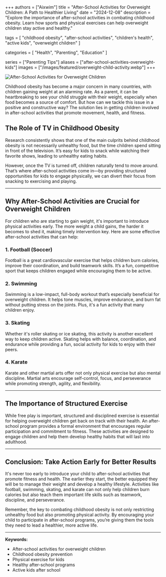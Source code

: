 +++
authors = ["Aixwim"]
title = "After-School Activities for Overweight Children: A Path to Healthier Living"
date = "2024-12-08"
description = "Explore the importance of after-school activities in combating childhood obesity. Learn how sports and physical exercises can help overweight children stay active and healthy."

tags = [
  "childhood obesity",
  "after-school activities",
  "children's health",
  "active kids",
  "overweight children"
]

categories = [
  "Health",
  "Parenting",
  "Education"
]

series = ["Parenting Tips"]
aliases = ["after-school-activities-overweight-kids"]
images = ["/images/featured/overweight-child-activity.webp"]
+++

![After-School Activities for Overweight Children]( /images/featured/overweight-child-activity.webp)

Childhood obesity has become a major concern in many countries, with children gaining weight at an alarming rate. As a parent, it can be heartbreaking to see your child struggle with their weight, especially when food becomes a source of comfort. But how can we tackle this issue in a positive and constructive way? The solution lies in getting children involved in after-school activities that promote movement, health, and fitness.

<!--more-->

## The Role of TV in Childhood Obesity

Research consistently shows that one of the main culprits behind childhood obesity is not necessarily unhealthy food, but the time children spend sitting in front of the television. It’s easy for kids to snack while watching their favorite shows, leading to unhealthy eating habits. 

However, once the TV is turned off, children naturally tend to move around. That’s where after-school activities come in—by providing structured opportunities for kids to engage physically, we can divert their focus from snacking to exercising and playing.

---

## Why After-School Activities are Crucial for Overweight Children

For children who are starting to gain weight, it's important to introduce physical activities early. The more weight a child gains, the harder it becomes to shed it, making timely intervention key. Here are some effective after-school activities that can help:

### 1. **Football (Soccer)**
Football is a great cardiovascular exercise that helps children burn calories, improve their coordination, and build teamwork skills. It’s a fun, competitive sport that keeps children engaged while encouraging them to be active.

### 2. **Swimming**
Swimming is a low-impact, full-body workout that’s especially beneficial for overweight children. It helps tone muscles, improve endurance, and burn fat without putting stress on the joints. Plus, it's a fun activity that many children enjoy.

### 3. **Skating**
Whether it's roller skating or ice skating, this activity is another excellent way to keep children active. Skating helps with balance, coordination, and endurance while providing a fun, social activity for kids to enjoy with their peers.

### 4. **Karate**
Karate and other martial arts offer not only physical exercise but also mental discipline. Martial arts encourage self-control, focus, and perseverance while promoting strength, agility, and flexibility.

---

## The Importance of Structured Exercise

While free play is important, structured and disciplined exercise is essential for helping overweight children get back on track with their health. An after-school program provides a formal environment that encourages regular participation and commitment to fitness. These activities are designed to engage children and help them develop healthy habits that will last into adulthood.

---

## Conclusion: Take Action Early for Better Results

It's never too early to introduce your child to after-school activities that promote fitness and health. The earlier they start, the better equipped they will be to manage their weight and develop a healthy lifestyle. Activities like football, swimming, skating, and karate can not only help children burn calories but also teach them important life skills such as teamwork, discipline, and perseverance.

Remember, the key to combating childhood obesity is not only restricting unhealthy food but also promoting physical activity. By encouraging your child to participate in after-school programs, you’re giving them the tools they need to lead a healthier, more active life.

---

**Keywords:**
- After-school activities for overweight children
- Childhood obesity prevention
- Physical exercise for kids
- Healthy after-school programs
- Active kids after school
